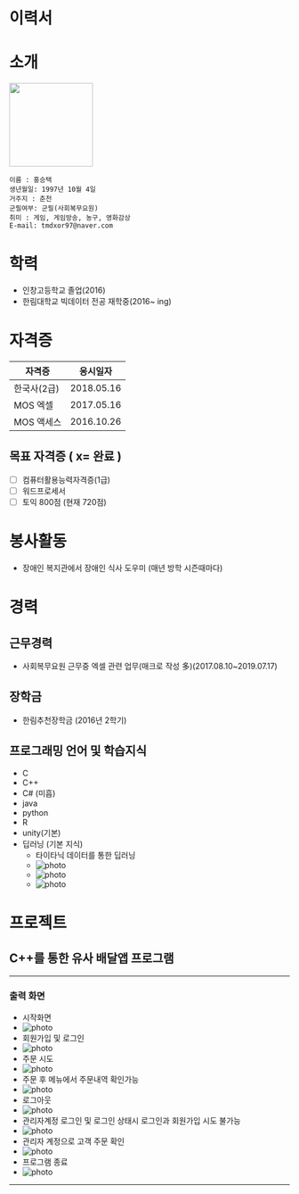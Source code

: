 # 이력서

# 소개

<img src = image.jpg height = 150 wight = 150>


    이름 : 홍승택
    생년월일: 1997년 10월 4일
    거주지 : 춘천
    군필여부: 군필(사회복무요원)
    취미 : 게임, 게임방송, 농구, 영화감상
    E-mail: tmdxor97@naver.com

# 학력
- 인창고등학교 졸업(2016)
- 한림대학교 빅데이터 전공 재학중(2016~ ing)

# 자격증
| 자격증 | 응시일자 |
|---------|--------|
|한국사(2급)|2018.05.16|
|MOS 엑셀|2017.05.16|
|MOS 액세스|2016.10.26|

## 목표 자격증 ( x= 완료 )
- [   ] 컴퓨터활용능력자격증(1급)
- [   ] 워드프로세서
- [   ] 토익 800점 (현재 720점)

# 봉사활동
- 장애인 복지관에서 장애인 식사 도우미 (매년 방학 시즌때마다)

# 경력
## 근무경력
- 사회복무요원 근무중 엑셀 관련 업무(매크로 작성 多)(2017.08.10~2019.07.17)

## 장학금
- 한림추천장학금 (2016년 2학기)

## 프로그래밍 언어 및 학습지식

- C
- C++
- C# (미흡)
- java
- python
- R
- unity(기본)
- 딥러닝 (기본 지식)
   - 타이타닉 데이터를 통한 딥러닝
   - ![photo](img2.PNG)
   - ![photo](img3.PNG)
   - ![photo](img4.PNG)
# 프로젝트
## C++를 통한 유사 배달앱 프로그램
---
### 출력 화면
- 시작화면
- ![photo](proj1.png)
- 회원가입 및 로그인
- ![photo](proj_login.png)
- 주문 시도
- ![photo](proj_tryorder.png)
- 주문 후 메뉴에서 주문내역 확인가능
- ![photo](proj_checkmenu.png)
- 로그아웃
- ![photo](proj_logout.png)
- 관리자계정 로그인 및 로그인 상태시 로그인과 회원가입 시도 불가능
- ![photo](proj_loginadmin.png)
- 관리자 계정으로 고객 주문 확인
- ![photo](proj_admincheckmenu.png)
- 프로그램 종료
- ![photo](proj_end.png)

---